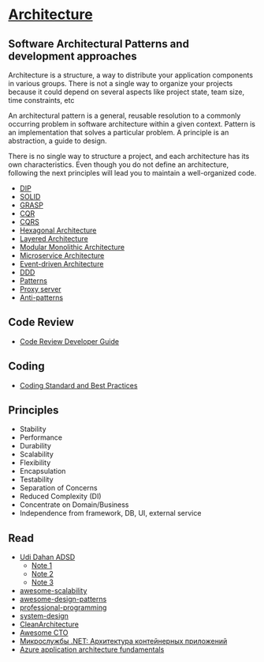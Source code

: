 # [Architecture](README.md)

## Software Architectural Patterns and development approaches

Architecture is a structure, a way to distribute your application components in various groups. There is not a single way to organize your projects because it could depend on several aspects like project state, team size, time constraints, etc

An architectural pattern is a general, reusable resolution to a commonly occurring problem in software architecture within a given context.
Pattern is an implementation that solves a particular problem. A principle is an abstraction, a guide to design.

There is no single way to structure a project, and each architecture has its own characteristics. 
Even though you do not define an architecture, following the next principles will lead you to maintain a well-organized code.

* [DIP](dip.md)
* [SOLID](solid.md)
* [GRASP](grasp.md)
* [CQR](cqs.md)
* [CQRS](cqrs.md)
* [Hexagonal Architecture](hexagonal_architecture.md)
* [Layered Architecture](layered_architecture.md)
* [Modular Monolithic Architecture](modular_monolithic_architecture.md)
* [Microservice Architecture](microservice_architecture.md)
* [Event-driven Architecture](event_driven_architecture.md)
* [DDD](ddd.md)
* [Patterns](https://github.com/kamranahmedse/design-patterns-for-humans)
* [Proxy server](proxy_server.md)
* [Anti-patterns](anti_patterns.md)

## Code Review
* [Code Review Developer Guide](code_review.md)

## Coding
* [Coding Standard and Best Practices](code_standarts.md)
  
## Principles
* Stability
* Performance
* Durability
* Scalability
* Flexibility
* Encapsulation
* Testability
* Separation of Concerns
* Reduced Complexity (DI)
* Concentrate on Domain/Business
* Independence from framework, DB, UI, external service

## Read 
* [Udi Dahan ADSD](https://disk.yandex.ru/d/ADu9XGpvTCzOCA)
  * [Note 1](https://www.michalbialecki.com/2020/06/23/what-i-learned-from-2500-udi-dahan-course/)
  * [Note 2](https://hackmd.io/@pierodibello/Advanced-Distributed-System-Design)
  * [Note 3](https://gist.github.com/craigtp/05a82b51557adc278acd71b5a2b88905)
* [awesome-scalability](https://github.com/binhnguyennus/awesome-scalability)
* [awesome-design-patterns](https://github.com/DovAmir/awesome-design-patterns)
* [professional-programming](https://github.com/charlax/professional-programming)
* [system-design](https://github.com/karanpratapsingh/system-design)
* [CleanArchitecture](https://github.com/ardalis/CleanArchitecture)
* [Awesome CTO](https://github.com/kuchin/awesome-cto)
* [Микрослужбы .NET: Архитектура контейнерных приложений](https://learn.microsoft.com/ru-ru/dotnet/architecture/microservices/)
* [Azure application architecture fundamentals](https://learn.microsoft.com/en-us/azure/architecture/guide/)
